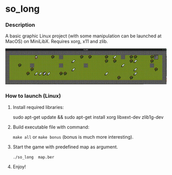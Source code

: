 # so_long

### Description
A basic graphic Linux project (with some manipulation can be launched at MacOS) on MiniLibX.
Requires xorg, x11 and zlib.

![Game visual](./assets/so_long.gif)

### How to launch (Linux)
    
1) Install required libraries:

    sudo apt-get update && sudo apt-get install xorg libxext-dev zlib1g-dev
    
2) Build executable file with command:

    `make all` or `make bonus` (bonus is much more interesting).

3) Start the game with predefined map as argument.

   `./so_long  map.ber`

4) Enjoy!
